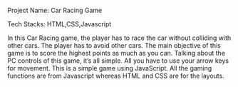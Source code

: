 Project Name: Car Racing Game

Tech Stacks: HTML,CSS,Javascript

In this Car Racing game, the player has to race the car without colliding with other cars. 
The player has to avoid other cars.
The main objective of this game is to score the highest points as much as you can.
Talking about the PC controls of this game, it’s all simple. All you have to use your arrow keys for movement.
This is a simple game using JavaScript. All the gaming functions are from Javascript whereas HTML and CSS are for the layouts.

